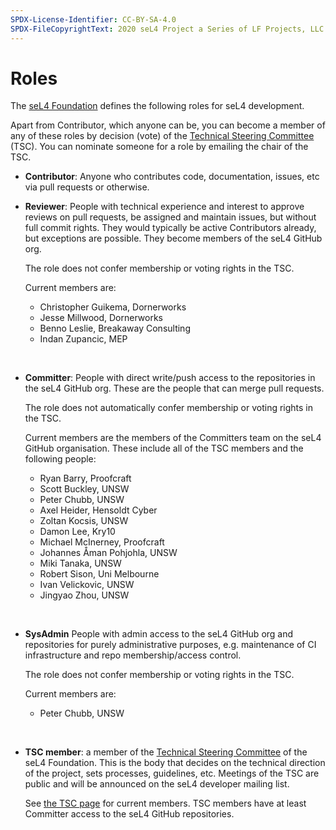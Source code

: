 ```yaml
---
SPDX-License-Identifier: CC-BY-SA-4.0
SPDX-FileCopyrightText: 2020 seL4 Project a Series of LF Projects, LLC.
---
```


# Roles

The [seL4 Foundation][1] defines the following roles for seL4 development.

Apart from Contributor, which anyone can be, you can become a member of any of
these roles by decision (vote) of the [Technical Steering Committee][2] (TSC).
You can nominate someone for a role by emailing the chair of the TSC.

- **Contributor**:
    Anyone who contributes code, documentation, issues, etc via pull requests
    or otherwise.

- **Reviewer**:
    People with technical experience and interest to approve reviews on
    pull requests, be assigned and maintain issues, but without full
    commit rights.  They would typically be active Contributors already,
    but exceptions are possible. They become members of the seL4 GitHub
    org.

    The role does not confer membership or voting rights in the TSC.

   Current members are:

  - Christopher Guikema, Dornerworks
  - Jesse Millwood, Dornerworks
  - Benno Leslie, Breakaway Consulting
  - Indan Zupancic, MEP

  &nbsp;

- **Committer**:
    People with direct write/push access to the repositories in the
    seL4 GitHub org. These are the people that can merge pull requests.

    The role does not automatically confer membership or voting rights
    in the TSC.

    Current members are the members of the Committers team on the seL4 GitHub
    organisation. These include all of the TSC members and the following
    people:

  - Ryan Barry, Proofcraft
  - Scott Buckley, UNSW
  - Peter Chubb, UNSW
  - Axel Heider, Hensoldt Cyber
  - Zoltan Kocsis, UNSW
  - Damon Lee, Kry10
  - Michael McInerney, Proofcraft
  - Johannes Åman Pohjohla, UNSW
  - Miki Tanaka, UNSW
  - Robert Sison, Uni Melbourne
  - Ivan Velickovic, UNSW
  - Jingyao Zhou, UNSW

  &nbsp;

- **SysAdmin**
    People with admin access to the seL4 GitHub org and repositories
    for purely administrative purposes, e.g. maintenance of CI
    infrastructure and repo membership/access control.

    The role does not confer membership or voting rights in the TSC.

   Current members are:

  - Peter Chubb, UNSW

  &nbsp;

- **TSC member**:
    a member of the [Technical Steering Committee][2] of the seL4
    Foundation. This is the body that decides on the technical direction
    of the project, sets processes, guidelines, etc. Meetings of the TSC
    are public and will be announced on the seL4 developer mailing list.

   See [the TSC page][2] for current members. TSC members have at least
   Committer access to the seL4 GitHub repositories.

[1]: https://sel4.systems/Foundation/About
[2]: https://sel4.systems/Foundation/TSC/
